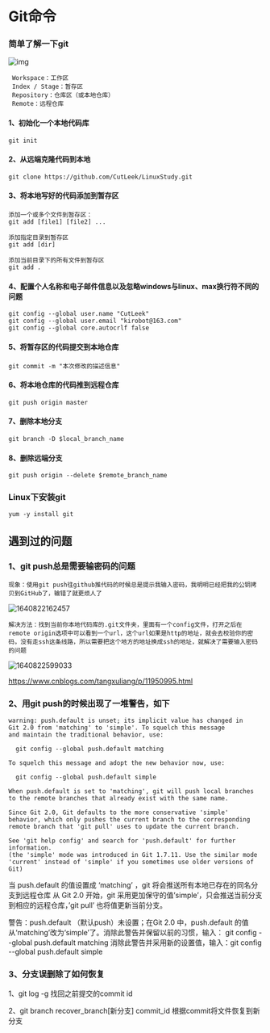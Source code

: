 # Git命令

### 简单了解一下git

![img](http://www.ruanyifeng.com/blogimg/asset/2015/bg2015120901.png)

```
 Workspace：工作区
 Index / Stage：暂存区
 Repository：仓库区（或本地仓库）
 Remote：远程仓库
```



#### 1、初始化一个本地代码库

```
git init 
```

#### 2、从远端克隆代码到本地

```
git clone https://github.com/CutLeek/LinuxStudy.git
```

#### 3、将本地写好的代码添加到暂存区

```
添加一个或多个文件到暂存区：
git add [file1] [file2] ...

添加指定目录到暂存区
git add [dir]

添加当前目录下的所有文件到暂存区
git add .
```

#### 4、配置个人名称和电子邮件信息以及忽略windows与linux、max换行符不同的问题

```
git config --global user.name "CutLeek"
git config --global user.email "kirobot@163.com"
git config --global core.autocrlf false
```

#### 5、将暂存区的代码提交到本地仓库

```
git commit -m "本次修改的描述信息"
```

#### 6、将本地仓库的代码推到远程仓库

```
git push origin master
```

#### 7、删除本地分支
```
git branch -D $local_branch_name
```

#### 8、删除远端分支
```
git push origin --delete $remote_branch_name
```

### Linux下安装git

```
yum -y install git
```



## 遇到过的问题

### 1、git push总是需要输密码的问题

```
现象：使用git push往github推代码的时候总是提示我输入密码，我明明已经把我的公钥拷贝到GitHub了，输错了就更烦人了
```

![1640822162457](E:\MyStudy\LinuxStudy\pictures\1640822162457.png)

```
解决方法：找到当前你本地代码库的.git文件夹，里面有一个config文件，打开之后在remote origin选项中可以看到一个url，这个url如果是http的地址，就会去校验你的密码，没有走ssh这条线路，所以需要把这个地方的地址换成ssh的地址，就解决了需要输入密码的问题
```

![1640822599033](E:\MyStudy\LinuxStudy\pictures\1640822599033.png)



https://www.cnblogs.com/tangxuliang/p/11950995.html

### 2、用git push的时候出现了一堆警告，如下
```
warning: push.default is unset; its implicit value has changed in
Git 2.0 from 'matching' to 'simple'. To squelch this message
and maintain the traditional behavior, use:

  git config --global push.default matching

To squelch this message and adopt the new behavior now, use:

  git config --global push.default simple

When push.default is set to 'matching', git will push local branches
to the remote branches that already exist with the same name.

Since Git 2.0, Git defaults to the more conservative 'simple'
behavior, which only pushes the current branch to the corresponding
remote branch that 'git pull' uses to update the current branch.

See 'git help config' and search for 'push.default' for further information.
(the 'simple' mode was introduced in Git 1.7.11. Use the similar mode
'current' instead of 'simple' if you sometimes use older versions of Git)

```
当 push.default 的值设置成 ‘matching’ ，git 将会推送所有本地已存在的同名分支到远程仓库
从 Git 2.0 开始，git 采用更加保守的值’simple’，只会推送当前分支到相应的远程仓库，’git pull’ 也将值更新当前分支。

警告：push.default （默认push）未设置；在Git 2.0 中，push.default 的值从‘matching’改为‘simple’了。消除此警告并保留以前的习惯，输入：
git config --global push.default matching
消除此警告并采用新的设置值，输入：git config --global push.default simple

### 3、分支误删除了如何恢复
1、git log -g 找回之前提交的commit id

2、git branch recover_branch[新分支] commit_id  根据commit将文件恢复到新分支












